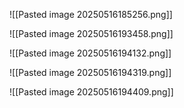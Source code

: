 ![[Pasted image 20250516185256.png]]

![[Pasted image 20250516193458.png]]

![[Pasted image 20250516194132.png]]

![[Pasted image 20250516194319.png]]

![[Pasted image 20250516194409.png]]

